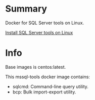 # Summary

Docker for SQL Server tools on Linux.

[Install SQL Server tools on Linux](https://docs.microsoft.com/en-us/sql/linux/sql-server-linux-setup-tools)

# Info

Base images is centos:latest.

This mssql-tools docker image contains:

- sqlcmd: Command-line query utility.
- bcp: Bulk import-export utility.

